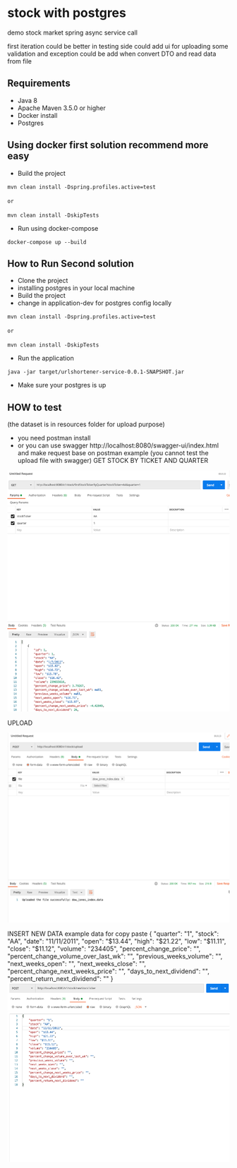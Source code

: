 # stock with postgres
demo stock market spring async service call

first iteration could be better in testing side
could add ui for uploading
some validation and exception could be add when convert DTO and read data from file

## Requirements
* Java 8
* Apache Maven 3.5.0 or higher
* Docker install
* Postgres

## Using docker first solution recommend more easy

- Build the project  
```
mvn clean install -Dspring.profiles.active=test

or

mvn clean install -DskipTests
```
- Run using docker-compose
```
docker-compose up --build 
```


## How to Run Second solution

- Clone the project
- installing postgres in your local machine
- Build the project  
- change in application-dev for postgres config locally
```
mvn clean install -Dspring.profiles.active=test

or

mvn clean install -DskipTests
```
- Run the application
```
java -jar target/urlshortener-service-0.0.1-SNAPSHOT.jar
```
- Make sure your postgres is up

## HOW to test

(the dataset is in resources folder for upload purpose)
- you need postman install 
- or you can use swagger http://localhost:8080/swagger-ui/index.html and make request base on postman example
(you cannot test the upload file with swagger)
GET STOCK BY TICKET AND QUARTER

![](images/getStock.png)


UPLOAD

![](images/upload.png)

INSERT NEW DATA
example data for copy paste
{
    "quarter": "1",
    "stock": "AA",
    "date": "11/11/2011",
    "open": "$13.44",
    "high": "$21.22",
    "low": "$11.11",
    "close": "$11.12",
    "volume": "234405",
    "percent_change_price": "",
    "percent_change_volume_over_last_wk": "",
    "previous_weeks_volume": "",
    "next_weeks_open": "",
    "next_weeks_close": "",
    "percent_change_next_weeks_price": "",
    "days_to_next_dividend": "",
    "percent_return_next_dividend": ""
}
![](images/insert.png)
